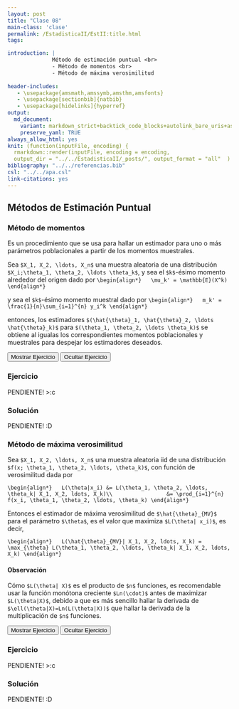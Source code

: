```yaml
---
layout: post
title: "Clase 08"
main-class: 'clase'
permalink: /EstadisticaII/EstII:title.html
tags:

introduction: |
              Método de estimación puntual <br>
              - Método de momentos <br>
              - Método de máxima verosimilitud
              
header-includes:
   - \usepackage{amsmath,amssymb,amsthm,amsfonts}
   - \usepackage[sectionbib]{natbib}
   - \usepackage[hidelinks]{hyperref}
output:
  md_document:
    variant: markdown_strict+backtick_code_blocks+autolink_bare_uris+ascii_identifiers+tex_math_single_backslash
    preserve_yaml: TRUE
always_allow_html: yes   
knit: (function(inputFile, encoding) {
  rmarkdown::render(inputFile, encoding = encoding,
  output_dir = "../../EstadisticaII/_posts/", output_format = "all"  ) })
bibliography: "../../referencias.bib"
csl: "../../apa.csl"
link-citations: yes
---
```








## Métodos de Estimación Puntual

### Método de momentos

Es un procedimiento que se usa para hallar un estimador para uno o más
parámetros poblacionales a partir de los momentos muestrales.

Sea `$X_1, X_2, \ldots, X_n$` una muestra aleatoria de una distribución
`$X_i;\theta_1, \theta_2, \ldots \theta_k$`, y sea el `$k$`-ésimo
momento alrededor del origen dado por
`\begin{align*}   \mu_k' = \mathbb{E}(X^k) \end{align*}`

y sea el `$k$`-ésimo momento muestral dado por
`\begin{align*}   m_k' = \frac{1}{n}\sum_{i=1}^{n} y_i^k \end{align*}`

entonces, los estimadores
`$(\hat{\theta}_1, \hat{\theta}_2, \ldots \hat{\theta}_k)$` para
`$(\theta_1, \theta_2, \ldots \theta_k)$` se obtiene al igualas los
correspondientes momentos poblacionales y muestrales para despejar los
estimadores deseados.

<button id="Show1" class="btn btn-secondary">
Mostrar Ejercicio
</button>
<button id="Hide1" class="btn btn-info">
Ocultar Ejercicio
</button>
<main id="botoncito1">
<h3 data-toc-skip>
Ejercicio
</h3>
<p>
PENDIENTE! &gt;:c
</p>
<h3 data-toc-skip>
Solución
</h3>
<p>
PENDIENTE! :D
</p>
</main>

### Método de máxima verosimilitud

Sea `$X_1, X_2, \ldots, X_n$` una muestra aleatoria iid de una
distribución `$f(x; \theta_1, \theta_2, \ldots, \theta_k)$`, con función
de verosimilitud dada por

`\begin{align*}   L(\theta|x_i) &= L(\theta_1, \theta_2, \ldots, \theta_k| X_1, X_2, ldots, X_k)\\                 &= \prod_{i=1}^{n} f(x_i, \theta_1, \theta_2, \ldots, \theta_k) \end{align*}`

Entonces el estimador de máxima verosimilitud de `$\hat{\theta}_{MV}$`
para el parámetro `$\theta$`, es el valor que maximiza
`$L(\theta| x_i)$`, es decir,

`\begin{align*}   L(\hat{\theta}_{MV}| X_1, X_2, ldots, X_k) = \max_{\theta} L(\theta_1, \theta_2, \ldots, \theta_k| X_1, X_2, ldots, X_k) \end{align*}`

#### Observación

Cómo `$L(\theta| X)$` es el producto de `$n$` funciones, es recomendable
usar la función monótona creciente `$Ln(\cdot)$` antes de maximizar
`$L(\theta|X)$`, debido a que es más sencillo hallar la derivada de
`$\ell(\theta|X)=Ln(L(\theta|X))$` que hallar la derivada de la
multiplicación de `$n$` funciones.

<button id="Show2" class="btn btn-secondary">
Mostrar Ejercicio
</button>
<button id="Hide2" class="btn btn-info">
Ocultar Ejercicio
</button>
<main id="botoncito2">
<h3 data-toc-skip>
Ejercicio
</h3>
<p>
PENDIENTE! &gt;:c
</p>
<h3 data-toc-skip>
Solución
</h3>
<p>
PENDIENTE! :D
</p>
</main>
